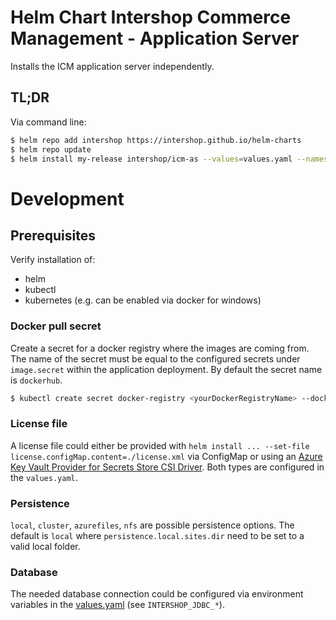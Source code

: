 # Helm Chart Intershop Commerce Management - Application Server

Installs the ICM application server independently.

## TL;DR
Via command line:
```bash
$ helm repo add intershop https://intershop.github.io/helm-charts
$ helm repo update
$ helm install my-release intershop/icm-as --values=values.yaml --namespace icm-as
```

# Development

## Prerequisites

Verify installation of:
- helm
- kubectl
- kubernetes (e.g. can be enabled via docker for windows)


### Docker pull secret
Create a secret for a docker registry where the images are coming from. The name of the secret must be equal to the configured secrets under `image.secret` within the application deployment. By default the secret name is `dockerhub`.

```bash
$ kubectl create secret docker-registry <yourDockerRegistryName> --docker-server=<yourDockerRegistryServer> --docker-username=<yourUsername> --docker-password=<yourPassword> --docker-email=<yourEmail>
```

### License file

A license file could either be provided with `helm install ... --set-file license.configMap.content=./license.xml` via ConfigMap or using an [Azure Key Vault Provider for Secrets Store CSI Driver](https://docs.microsoft.com/de-de/azure/aks/csi-secrets-store-driver). Both types are configured in the `values.yaml`.

### Persistence

`local`, `cluster`, `azurefiles`, `nfs` are possible persistence options.
The default is `local` where `persistence.local.sites.dir` need to be set to a valid local folder.

### Database

The needed database connection could be configured via environment variables in the [values.yaml](values.yaml) (see `INTERSHOP_JDBC_*`).
